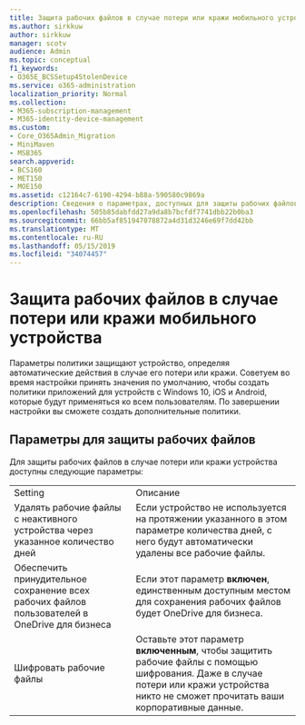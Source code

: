 ```yaml
---
title: Защита рабочих файлов в случае потери или кражи мобильного устройства
ms.author: sirkkuw
author: sirkkuw
manager: scotv
audience: Admin
ms.topic: conceptual
f1_keywords:
- O365E_BCSSetup4StolenDevice
ms.service: o365-administration
localization_priority: Normal
ms.collection:
- M365-subscription-management
- M365-identity-device-management
ms.custom:
- Core_O365Admin_Migration
- MiniMaven
- MSB365
search.appverid:
- BCS160
- MET150
- MOE150
ms.assetid: c12164c7-6190-4294-b88a-590580c9869a
description: Сведения о параметрах, доступных для защиты рабочих файлов в случае потери или кражи устройства пользователя.
ms.openlocfilehash: 505b85dabfdd27a9da8b7bcfdf7741dbb22b0ba3
ms.sourcegitcommit: 66bb5af851947078872a4d31d3246e69f7dd42bb
ms.translationtype: MT
ms.contentlocale: ru-RU
ms.lasthandoff: 05/15/2019
ms.locfileid: "34074457"
---
```

# <a name="protect-work-files-when-a-mobile-device-is-lost-or-stolen"></a>Защита рабочих файлов в случае потери или кражи мобильного устройства

Параметры политики защищают устройство, определяя автоматические действия в случае его потери или кражи. Советуем во время настройки принять значения по умолчанию, чтобы создать политики приложений для устройств с Windows 10, iOS и Android, которые будут применяться ко всем пользователям. По завершении настройки вы сможете создать дополнительные политики.
  
## <a name="settings-that-protect-work-files"></a>Параметры для защиты рабочих файлов

Для защиты рабочих файлов в случае потери или кражи устройства доступны следующие параметры:
  
|||
|:-----|:-----|
|Setting  <br/> |Описание  <br/> |
|Удалять рабочие файлы с неактивного устройства через указанное количество дней  <br/> |Если устройство не используется на протяжении указанного в этом параметре количества дней, с него будут автоматически удалены все рабочие файлы.  <br/> |
|Обеспечить принудительное сохранение всех рабочих файлов пользователей в OneDrive для бизнеса  <br/> |Если этот параметр **включен**, единственным доступным местом для сохранения рабочих файлов будет OneDrive для бизнеса.  <br/> |
|Шифровать рабочие файлы  <br/> |Оставьте этот параметр **включенным**, чтобы защитить рабочие файлы с помощью шифрования. Даже в случае потери или кражи устройства никто не сможет прочитать ваши корпоративные данные.  <br/> |
   

